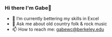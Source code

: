 ### Hi there I'm Gabe👋


- 🌱 I’m currently bettering my skills in Excel
- 💬 Ask me about old country folk & rock music
- 📫 How to reach me: gabewc@berkeley.edu

